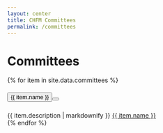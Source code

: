 ```yaml
---
layout: center
title: CHFM Committees
permalink: /committees
---
```


<h1 class="mb-2">Committees</h1>

<div class="accordion">
  {% for item in site.data.committees %}
    <div class="card">
      <div class="card-header" id="heading-{{ item.name | slugify }}">
        <h5 class="mb-0 d-flex justify-content-between">
          <button class="btn btn-link collapsed accordionButton" data-toggle="collapse" data-target="#{{ item.name | slugify }}" aria-expanded="false" aria-controls="{{ item.name | slugify }}">
            {{ item.name }}
            <button class="btn btn-link"><a class="noIcon" href="mailto:{% if item.email %}{{ item.email }}{% else %}{{ item.name | downcase | remove: ' '}}{% endif %}@chapelhillfriends.org"><span class="fas fa-envelope"></span></a></button>
          </button>
        </h5>
      </div> 
      <div id="{{ item.name | slugify }}" class="collapse autoScroll" aria-labelledby="heading-{{ item.name | slugify }}" data-parent=".accordion">
        <div class="card-body">
          {{ item.description | markdownify }}
          <a href="mailto:{% if item.email %}{{ item.email }}{% else %}{{ item.name | downcase | remove: ' '}}{% endif %}@chapelhillfriends.org">{{ item.name }}</a>
        </div>
      </div>
    </div>
  {% endfor %}
</div>